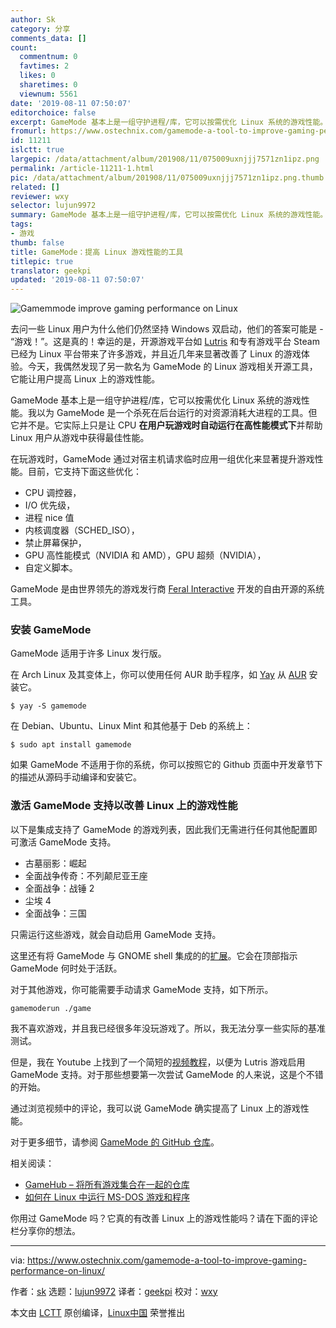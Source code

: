 ```yaml
---
author: Sk
category: 分享
comments_data: []
count:
  commentnum: 0
  favtimes: 2
  likes: 0
  sharetimes: 0
  viewnum: 5561
date: '2019-08-11 07:50:07'
editorchoice: false
excerpt: GameMode 基本上是一组守护进程/库，它可以按需优化 Linux 系统的游戏性能。
fromurl: https://www.ostechnix.com/gamemode-a-tool-to-improve-gaming-performance-on-linux/
id: 11211
islctt: true
largepic: /data/attachment/album/201908/11/075009uxnjjj7571zn1ipz.png
permalink: /article-11211-1.html
pic: /data/attachment/album/201908/11/075009uxnjjj7571zn1ipz.png.thumb.jpg
related: []
reviewer: wxy
selector: lujun9972
summary: GameMode 基本上是一组守护进程/库，它可以按需优化 Linux 系统的游戏性能。
tags:
- 游戏
thumb: false
title: GameMode：提高 Linux 游戏性能的工具
titlepic: true
translator: geekpi
updated: '2019-08-11 07:50:07'
---
```


![Gamemmode improve gaming performance on Linux](/data/attachment/album/201908/11/075009uxnjjj7571zn1ipz.png)


去问一些 Linux 用户为什么他们仍然坚持 Windows 双启动，他们的答案可能是 - “游戏！”。这是真的！幸运的是，开源游戏平台如 [Lutris](https://www.ostechnix.com/manage-games-using-lutris-linux/) 和专有游戏平台 Steam 已经为 Linux 平台带来了许多游戏，并且近几年来显著改善了 Linux 的游戏体验。今天，我偶然发现了另一款名为 GameMode 的 Linux 游戏相关开源工具，它能让用户提高 Linux 上的游戏性能。


GameMode 基本上是一组守护进程/库，它可以按需优化 Linux 系统的游戏性能。我以为 GameMode 是一个杀死在后台运行的对资源消耗大进程的工具。但它并不是。它实际上只是让 CPU **在用户玩游戏时自动运行在高性能模式下**并帮助 Linux 用户从游戏中获得最佳性能。


在玩游戏时，GameMode 通过对宿主机请求临时应用一组优化来显著提升游戏性能。目前，它支持下面这些优化：


* CPU 调控器，
* I/O 优先级，
* 进程 nice 值
* 内核调度器（SCHED\_ISO），
* 禁止屏幕保护，
* GPU 高性能模式（NVIDIA 和 AMD），GPU 超频（NVIDIA），
* 自定义脚本。


GameMode 是由世界领先的游戏发行商 [Feral Interactive](http://www.feralinteractive.com/en/) 开发的自由开源的系统工具。


### 安装 GameMode


GameMode 适用于许多 Linux 发行版。


在 Arch Linux 及其变体上，你可以使用任何 AUR 助手程序，如 [Yay](https://www.ostechnix.com/yay-found-yet-another-reliable-aur-helper/) 从 [AUR](https://aur.archlinux.org/packages/gamemode/) 安装它。



```
$ yay -S gamemode
```

在 Debian、Ubuntu、Linux Mint 和其他基于 Deb 的系统上：



```
$ sudo apt install gamemode
```

如果 GameMode 不适用于你的系统，你可以按照它的 Github 页面中开发章节下的描述从源码手动编译和安装它。


### 激活 GameMode 支持以改善 Linux 上的游戏性能


以下是集成支持了 GameMode 的游戏列表，因此我们无需进行任何其他配置即可激活 GameMode 支持。


* 古墓丽影：崛起
* 全面战争传奇：不列颠尼亚王座
* 全面战争：战锤 2
* 尘埃 4
* 全面战争：三国


只需运行这些游戏，就会自动启用 GameMode 支持。


这里还有将 GameMode 与 GNOME shell 集成的的[扩展](https://github.com/gicmo/gamemode-extension)。它会在顶部指示 GameMode 何时处于活跃。


对于其他游戏，你可能需要手动请求 GameMode 支持，如下所示。



```
gamemoderun ./game
```

我不喜欢游戏，并且我已经很多年没玩游戏了。所以，我无法分享一些实际的基准测试。


但是，我在 Youtube 上找到了一个简短的[视频教程](https://youtu.be/4gyRyYfyGJw)，以便为 Lutris 游戏启用 GameMode 支持。对于那些想要第一次尝试 GameMode 的人来说，这是个不错的开始。


通过浏览视频中的评论，我可以说 GameMode 确实提高了 Linux 上的游戏性能。


对于更多细节，请参阅 [GameMode 的 GitHub 仓库](https://github.com/FeralInteractive/gamemode)。


相关阅读：


* [GameHub – 将所有游戏集合在一起的仓库](https://www.ostechnix.com/gamehub-an-unified-library-to-put-all-games-under-one-roof/)
* [如何在 Linux 中运行 MS-DOS 游戏和程序](https://www.ostechnix.com/how-to-run-ms-dos-games-and-programs-in-linux/)


你用过 GameMode 吗？它真的有改善 Linux 上的游戏性能吗？请在下面的评论栏分享你的想法。




---


via: <https://www.ostechnix.com/gamemode-a-tool-to-improve-gaming-performance-on-linux/>


作者：[sk](https://www.ostechnix.com/author/sk/) 选题：[lujun9972](https://github.com/lujun9972) 译者：[geekpi](https://github.com/geekpi) 校对：[wxy](https://github.com/wxy)


本文由 [LCTT](https://github.com/LCTT/TranslateProject) 原创编译，[Linux中国](https://linux.cn/) 荣誉推出
